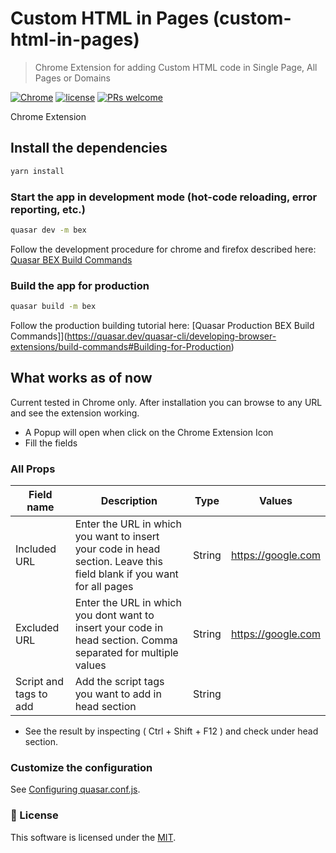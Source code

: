 # Custom HTML in Pages (custom-html-in-pages)

> Chrome Extension for adding Custom HTML code in Single Page, All Pages or Domains

[![Chrome](https://img.shields.io/badge/npm-1.0.0-blue)](https://github.com/codeeshop-oc/custom-html-in-pages/blob/main/LICENSE)
[![license](https://img.shields.io/badge/license-MIT-green)](https://github.com/codeeshop-oc/custom-html-in-pages/blob/main/LICENSE)
[![PRs welcome](https://img.shields.io/badge/PRs-welcome-ff69b4.svg)](https://github.com/codeeshop-oc/custom-html-in-pages/issues?&q=is%3Aissue+is%3Aopen)


Chrome Extension

## Install the dependencies
```bash
yarn install
```

### Start the app in development mode (hot-code reloading, error reporting, etc.)
```bash
quasar dev -m bex
```

Follow the development procedure for chrome and firefox described here:
[Quasar BEX Build Commands](https://quasar.dev/quasar-cli/developing-browser-extensions/build-commands)

### Build the app for production
```bash
quasar build -m bex
```

Follow the production building tutorial here:
[Quasar Production BEX Build Commands]](https://quasar.dev/quasar-cli/developing-browser-extensions/build-commands#Building-for-Production)

## What works as of now
Current tested in Chrome only. After installation you can browse to any URL and see the extension working.
- A Popup will open when click on the Chrome Extension Icon
- Fill the fields


### All Props

| Field name         	 | Description                                                         		 | Type    | Values                  
| ---------------------- | --------------------------------------------------------------------------| ------- | ---------------------
| Included URL      	 | Enter the URL in which you want to insert your code in head section. Leave this field blank if you want for all pages 		 | String  | https://google.com
| Excluded URL      	 | Enter the URL in which you dont want to insert your code in head section. Comma separated for multiple values  | String  | https://google.com 
| Script and tags to add | Add the script tags you want to add in head section  					 | String  | <script src="https://unpkg.com/vue-full-autocomplete" async="true"></script>       

- See the result by inspecting ( Ctrl + Shift + F12 ) and check under head section.

### Customize the configuration
See [Configuring quasar.conf.js](https://quasar.dev/quasar-cli/quasar-conf-js).


### 🔖 License

This software is licensed under the [MIT](https://github.com/codeeshop-oc/custom-html-in-pages/blob/main/LICENSE).